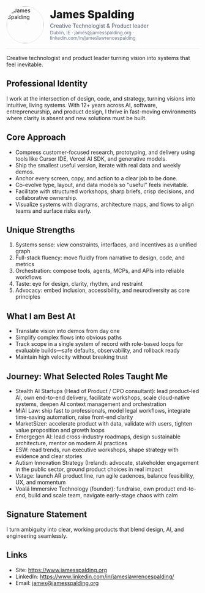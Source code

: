 <div style="display:flex; align-items:center; gap:16px; padding:12px 0; border-bottom:1px solid #e5e7eb; margin-bottom:16px;">
  <img src="../public/James2025Profile.png" alt="James Spalding" width="96" height="96" style="border-radius:9999px; object-fit:cover; border:1px solid #e5e7eb;" />
  <div style="line-height:1.2;">
    <div style="font-size:28px; font-weight:800; margin:0;">James Spalding</div>
    <div style="font-size:14px; color:#475569; margin-top:4px;">Creative Technologist &amp; Product leader</div>
    <div style="font-size:12px; color:#64748b; margin-top:2px;">Dublin, IE · james@jamesspalding.org · linkedin.com/in/jameslawrencespalding</div>
  </div>
</div>


Creative technologist and product leader turning vision into systems that feel inevitable.

## Professional Identity
I work at the intersection of design, code, and strategy, turning visions into intuitive, living systems. With 12+ years across AI, software, entrepreneurship, and product design, I thrive in fast-moving environments where clarity is absent and new solutions must be built.

## Core Approach
- Compress customer-focused research, prototyping, and delivery using tools like Cursor IDE, Vercel AI SDK, and generative models.  
- Ship the smallest useful version, iterate with real data and weekly demos.  
- Anchor every screen, copy, and action to a clear job to be done.  
- Co-evolve type, layout, and data models so "useful" feels inevitable.  
- Facilitate with structured workshops, sharp briefs, crisp decisions, and collaborative ownership.  
- Visualize systems with diagrams, architecture maps, and flows to align teams and surface risks early.

## Unique Strengths
1. Systems sense: view constraints, interfaces, and incentives as a unified graph  
2. Full-stack fluency: move fluidly from narrative to design, code, and metrics  
3. Orchestration: compose tools, agents, MCPs, and APIs into reliable workflows  
4. Taste: eye for design, clarity, rhythm, and restraint  
5. Advocacy: embed inclusion, accessibility, and neurodiversity as core principles

## What I am Best At
- Translate vision into demos from day one  
- Simplify complex flows into obvious paths  
- Track scope in a single system of record with role-based loops for evaluable builds—safe defaults, observability, and rollback ready  
- Maintain high velocity without breaking trust

## Journey: What Selected Roles Taught Me
- Stealth AI Startups (Head of Product / CPO consultant): lead product-led AI, own end-to-end delivery, facilitate workshops, scale cloud-native systems, deepen AI context management and orchestration  
- MiAI Law: ship fast to professionals, model legal workflows, integrate time-saving automation, raise front-end clarity  
- MarketSizer: accelerate product with data, validate with users, tighten value proposition and growth loops  
- Emergegen AI: lead cross-industry roadmaps, design sustainable architecture, mentor on modern AI practices  
- ESW: read trends, run executive workshops, shape strategy with evidence and clear stories  
- Autism Innovation Strategy (Ireland): advocate, stakeholder engagement in the public sector, ground product choices in real impact  
- Vstage: launch AR product line, run agile cadences, balance feasibility, UX, and momentum  
- Voalá Immersive Technology (founder): fundraise, own product end-to-end, build and scale team, navigate early-stage chaos with calm

## Signature Statement
I turn ambiguity into clear, working products that blend design, AI, and engineering seamlessly.

## Links
- Site: https://www.jamesspalding.org  
- LinkedIn: https://www.linkedin.com/in/jameslawrencespalding/  
- Email: james@jamesspalding.org
